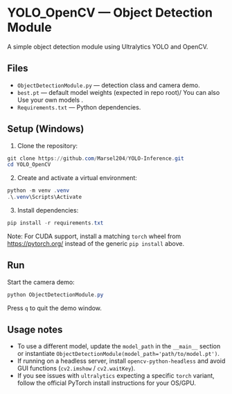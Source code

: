 # YOLO_OpenCV — Object Detection Module

A simple object detection module using Ultralytics YOLO and OpenCV.

## Files
- `ObjectDetectionModule.py` — detection class and camera demo.
- `best.pt` — default model weights (expected in repo root)/ You can also Use your own models .
- `Requirements.txt` — Python dependencies.

## Setup (Windows)

1. Clone the repository:
```powershell
git clone https://github.com/Marsel204/YOLO-Inference.git
cd YOLO_OpenCV
```
2. Create and activate a virtual environment:
```powershell
python -m venv .venv
.\.venv\Scripts\Activate
```
3. Install dependencies:
```powershell
pip install -r requirements.txt
```
Note: For CUDA support, install a matching `torch` wheel from https://pytorch.org/ instead of the generic `pip install` above.

## Run
Start the camera demo:
```powershell
python ObjectDetectionModule.py
```
Press `q` to quit the demo window.

## Usage notes
- To use a different model, update the `model_path` in the `__main__` section or instantiate `ObjectDetectionModule(model_path='path/to/model.pt')`.
- If running on a headless server, install `opencv-python-headless` and avoid GUI functions (`cv2.imshow` / `cv2.waitKey`).
- If you see issues with `ultralytics` expecting a specific `torch` variant, follow the official PyTorch install instructions for your OS/GPU.